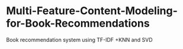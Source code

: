 # Multi-Feature-Content-Modeling-for-Book-Recommendations
Book recommendation system using TF-IDF +KNN and SVD 
